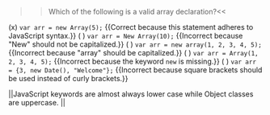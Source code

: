 >>Which of the following is a valid array declaration?<<

(x) `var arr = new Array(5);` {{Correct because this statement adheres to JavaScript syntax.}}
( ) `var arr = New Array(10);` {{Incorrect because "New" should not be capitalized.}}
( ) `var arr = new array(1, 2, 3, 4, 5);` {{Incorrect because "array" should be capitalized.}}
( ) `var arr = Array(1, 2, 3, 4, 5);` {{Incorrect because the keyword `new` is missing.}}
( ) `var arr = {3, new Date(), "Welcome"};` {{Incorrect because square brackets should be used instead of curly brackets.}}

||JavaScript keywords are almost always lower case while Object classes are uppercase. ||